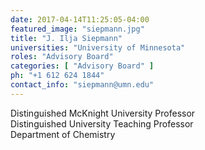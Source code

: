 ```yaml
---
date: 2017-04-14T11:25:05-04:00
featured_image: "siepmann.jpg"
title: "J. Ilja Siepmann"
universities: "University of Minnesota"
roles: "Advisory Board"
categories: [ "Advisory Board" ]
ph: "+1 612 624 1844"
contact_info: "siepmann@umn.edu"
---
```


Distinguished McKnight University Professor\
Distinguished University Teaching Professor\
Department of Chemistry




